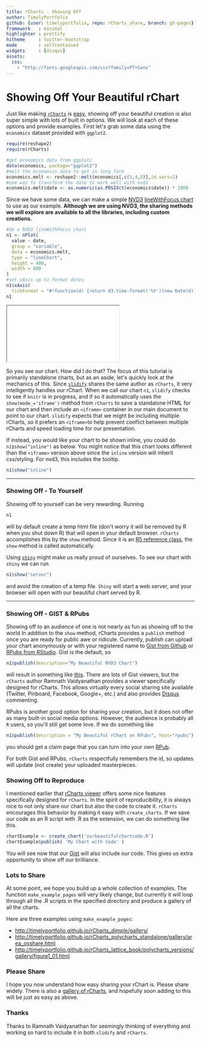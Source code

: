 ```yaml
---
title: rCharts - Showing Off
author: TimelyPortfolio
github: {user: timelyportfolio, repo: rCharts_share, branch: gh-pages}
framework   : minimal
highlighter : prettify
hitheme     : twitter-bootstrap
mode        : selfcontained
widgets     : [disqus]
assets:
  css: 
    - "http://fonts.googleapis.com/css?family=PT+Sans"
---
```


# Showing Off Your Beautiful rChart
  
<!-- AddThis Smart Layers BEGIN -->
<!-- Go to http://www.addthis.com/get/smart-layers to customize -->
<script type="text/javascript" src="//s7.addthis.com/js/300/addthis_widget.js#pubid=ra-4fdfcfd4773d48d3"></script>
<script type="text/javascript">
  addthis.layers({
    'theme' : 'transparent',
    'share' : {
      'position' : 'left',
      'numPreferredServices' : 5
    }   
  });
</script>
<!-- AddThis Smart Layers END -->





Just like making [`rCharts`](http://rcharts.io/site) is [easy](http://ramnathv.github.io/rCharts/), showing off your beautiful creation is also super simple with lots of built in options.  We will look at each of these options and provide examples.  First let's grab some data using the `economics` dataset provided with `ggplot2`.


```r
require(reshape2)
require(rCharts)

#get economics data from ggplot2
data(economics, package="ggplot2")
#melt the economics data to get in long form
economics.melt <- reshape2::melt(economics[,c(1,4,5)],id.vars=1)
#one way to transform the date to work well with nvd3
economics.melt$date <- as.numeric(as.POSIXct(economics$date)) * 1000
```


Since we have some data, we can make a simple [NVD3](http://nvd3.org) [lineWithFocus chart](http://nvd3.org/ghpages/lineWithFocus.html) to use as our example.  **Although we are using NVD3, the sharing methods we will explore are available to all the libraries, including custom creations.**


```r
#do a NVD3 lineWithFocus chart
n1 <- nPlot(
  value ~ date,
  group = "variable",
  data = economics.melt,
  type = "lineChart",
  height = 400,
  width = 600
)
#set xAxis up to format dates
n1$xAxis(
  tickFormat = "#!function(d) {return d3.time.format('%Y')(new Date(d))}!#")
n1
```

<iframe src=assets/fig/unnamed-chunk-3.html seamless></iframe>


So you see our chart.  How did I do that?  The focus of this tutorial is primarily standalone charts, but as an aside, let's quickly look at the mechanics of this.  Since [`slidify`](http://slidify.org) shares the same author as `rCharts`, it very intelligently handles our rChart.  When we call our chart `n1`, `slidify` checks to see if `knitr` is in progress, and if so it automatically uses the `show(mode_='iframe')` method from `rCharts` to save a standalone HTML for our chart and then include an `<iframe>` container in our main document to point to our chart.  `slidify` expects that we might be including multiple rCharts, so it prefers an `<iframe>`to help prevent conflict between multiple rCharts and speed loading time for our presentation.

If instead, you would like your chart to be shown inline, you could do `n1$show("inline")` as below.  You might notice that this chart looks different than the `<iframe>` version above since the `inline` version will inherit css/styling.  For nvd3, this includes the tooltip.


```r
n1$show("inline")
```


<div id = 'chart5c8686c1a5b' class = 'rChart nvd3'></div>
<script type='text/javascript'>
 $(document).ready(function(){
      drawchart5c8686c1a5b()
    });
    function drawchart5c8686c1a5b(){  
      var opts = {
 "dom": "chart5c8686c1a5b",
"width":    600,
"height":    400,
"x": "date",
"y": "value",
"group": "variable",
"type": "lineChart",
"id": "chart5c8686c1a5b" 
},
        data = [{"date":-79142400000,"variable":"psavert","value":9.8},{"date":-76464000000,"variable":"psavert","value":9.8},{"date":-73785600000,"variable":"psavert","value":9},{"date":-71193600000,"variable":"psavert","value":9.8},{"date":-68515200000,"variable":"psavert","value":9.7},{"date":-65923200000,"variable":"psavert","value":9.4},{"date":-63244800000,"variable":"psavert","value":9},{"date":-60566400000,"variable":"psavert","value":9.5},{"date":-58060800000,"variable":"psavert","value":8.9},{"date":-55382400000,"variable":"psavert","value":9.6},{"date":-52790400000,"variable":"psavert","value":9.3},{"date":-50112000000,"variable":"psavert","value":8.9},{"date":-47520000000,"variable":"psavert","value":7.8},{"date":-44841600000,"variable":"psavert","value":7.6},{"date":-42163200000,"variable":"psavert","value":7.6},{"date":-39571200000,"variable":"psavert","value":7.8},{"date":-36892800000,"variable":"psavert","value":7.6},{"date":-34300800000,"variable":"psavert","value":8.1},{"date":-31622400000,"variable":"psavert","value":7.1},{"date":-28944000000,"variable":"psavert","value":6.5},{"date":-26524800000,"variable":"psavert","value":7},{"date":-23846400000,"variable":"psavert","value":6.6},{"date":-21254400000,"variable":"psavert","value":7},{"date":-18576000000,"variable":"psavert","value":7.9},{"date":-15984000000,"variable":"psavert","value":8.7},{"date":-13305600000,"variable":"psavert","value":8.5},{"date":-10627200000,"variable":"psavert","value":8.5},{"date":-8035200000,"variable":"psavert","value":8.3},{"date":-5356800000,"variable":"psavert","value":8.5},{"date":-2764800000,"variable":"psavert","value":8.6},{"date":-86400000,"variable":"psavert","value":8.3},{"date":2592000000,"variable":"psavert","value":8.1},{"date":5011200000,"variable":"psavert","value":8.8},{"date":7689600000,"variable":"psavert","value":10.5},{"date":10281600000,"variable":"psavert","value":9.4},{"date":12960000000,"variable":"psavert","value":8.7},{"date":15552000000,"variable":"psavert","value":10},{"date":18230400000,"variable":"psavert","value":10},{"date":20908800000,"variable":"psavert","value":9.8},{"date":23500800000,"variable":"psavert","value":9.8},{"date":26179200000,"variable":"psavert","value":10.1},{"date":28771200000,"variable":"psavert","value":9.7},{"date":31449600000,"variable":"psavert","value":10},{"date":34128000000,"variable":"psavert","value":9.9},{"date":36547200000,"variable":"psavert","value":10.2},{"date":39225600000,"variable":"psavert","value":9.9},{"date":41817600000,"variable":"psavert","value":10.2},{"date":44496000000,"variable":"psavert","value":11.4},{"date":47088000000,"variable":"psavert","value":10.4},{"date":49766400000,"variable":"psavert","value":10.3},{"date":52444800000,"variable":"psavert","value":9.7},{"date":55036800000,"variable":"psavert","value":9.6},{"date":57715200000,"variable":"psavert","value":9.5},{"date":60307200000,"variable":"psavert","value":9.5},{"date":62985600000,"variable":"psavert","value":9.1},{"date":65664000000,"variable":"psavert","value":9.4},{"date":68169600000,"variable":"psavert","value":8.2},{"date":70848000000,"variable":"psavert","value":8.3},{"date":73440000000,"variable":"psavert","value":8.5},{"date":76118400000,"variable":"psavert","value":7.2},{"date":78710400000,"variable":"psavert","value":8.2},{"date":81388800000,"variable":"psavert","value":8.6},{"date":84067200000,"variable":"psavert","value":8.8},{"date":86659200000,"variable":"psavert","value":9.5},{"date":89337600000,"variable":"psavert","value":10.2},{"date":91929600000,"variable":"psavert","value":10.3},{"date":94608000000,"variable":"psavert","value":9.1},{"date":97286400000,"variable":"psavert","value":9.5},{"date":99705600000,"variable":"psavert","value":9.7},{"date":102384000000,"variable":"psavert","value":10},{"date":104976000000,"variable":"psavert","value":10.2},{"date":107654400000,"variable":"psavert","value":10.7},{"date":110246400000,"variable":"psavert","value":10.2},{"date":112924800000,"variable":"psavert","value":11},{"date":115603200000,"variable":"psavert","value":10.2},{"date":118195200000,"variable":"psavert","value":11.5},{"date":120873600000,"variable":"psavert","value":11.6},{"date":123465600000,"variable":"psavert","value":12},{"date":126144000000,"variable":"psavert","value":11.6},{"date":128822400000,"variable":"psavert","value":11.4},{"date":131241600000,"variable":"psavert","value":10.6},{"date":133920000000,"variable":"psavert","value":10.2},{"date":136512000000,"variable":"psavert","value":10},{"date":139190400000,"variable":"psavert","value":10.2},{"date":141782400000,"variable":"psavert","value":10.6},{"date":144460800000,"variable":"psavert","value":9.5},{"date":147139200000,"variable":"psavert","value":10.2},{"date":149731200000,"variable":"psavert","value":10.7},{"date":152409600000,"variable":"psavert","value":11.1},{"date":155001600000,"variable":"psavert","value":11.1},{"date":157680000000,"variable":"psavert","value":10.3},{"date":160358400000,"variable":"psavert","value":9.5},{"date":162777600000,"variable":"psavert","value":9.7},{"date":165456000000,"variable":"psavert","value":11.3},{"date":168048000000,"variable":"psavert","value":14.6},{"date":170726400000,"variable":"psavert","value":11.4},{"date":173318400000,"variable":"psavert","value":9.7},{"date":175996800000,"variable":"psavert","value":10.1},{"date":178675200000,"variable":"psavert","value":10.2},{"date":181267200000,"variable":"psavert","value":10.7},{"date":183945600000,"variable":"psavert","value":10},{"date":186537600000,"variable":"psavert","value":9.3},{"date":189216000000,"variable":"psavert","value":9.2},{"date":191894400000,"variable":"psavert","value":9.9},{"date":194400000000,"variable":"psavert","value":9.8},{"date":197078400000,"variable":"psavert","value":9.4},{"date":199670400000,"variable":"psavert","value":10.1},{"date":202348800000,"variable":"psavert","value":9.2},{"date":204940800000,"variable":"psavert","value":9.5},{"date":207619200000,"variable":"psavert","value":9.6},{"date":210297600000,"variable":"psavert","value":9.3},{"date":212889600000,"variable":"psavert","value":9},{"date":215568000000,"variable":"psavert","value":9.4},{"date":218160000000,"variable":"psavert","value":8.4},{"date":220838400000,"variable":"psavert","value":8.5},{"date":223516800000,"variable":"psavert","value":7.1},{"date":225936000000,"variable":"psavert","value":8.4},{"date":228614400000,"variable":"psavert","value":8.4},{"date":231206400000,"variable":"psavert","value":8.3},{"date":233884800000,"variable":"psavert","value":8.7},{"date":236476800000,"variable":"psavert","value":8.6},{"date":239155200000,"variable":"psavert","value":9},{"date":241833600000,"variable":"psavert","value":9.3},{"date":244425600000,"variable":"psavert","value":9.4},{"date":247104000000,"variable":"psavert","value":9.4},{"date":249696000000,"variable":"psavert","value":9.4},{"date":252374400000,"variable":"psavert","value":9.9},{"date":255052800000,"variable":"psavert","value":9.1},{"date":257472000000,"variable":"psavert","value":9.1},{"date":260150400000,"variable":"psavert","value":8.9},{"date":262742400000,"variable":"psavert","value":8.5},{"date":265420800000,"variable":"psavert","value":8.1},{"date":268012800000,"variable":"psavert","value":9.1},{"date":270691200000,"variable":"psavert","value":8.5},{"date":273369600000,"variable":"psavert","value":8.8},{"date":275961600000,"variable":"psavert","value":8.9},{"date":278640000000,"variable":"psavert","value":8.8},{"date":281232000000,"variable":"psavert","value":8.7},{"date":283910400000,"variable":"psavert","value":9.4},{"date":286588800000,"variable":"psavert","value":9.3},{"date":289008000000,"variable":"psavert","value":9.5},{"date":291686400000,"variable":"psavert","value":9.2},{"date":294278400000,"variable":"psavert","value":8.8},{"date":296956800000,"variable":"psavert","value":8.4},{"date":299548800000,"variable":"psavert","value":9.1},{"date":302227200000,"variable":"psavert","value":8.3},{"date":304905600000,"variable":"psavert","value":7.9},{"date":307497600000,"variable":"psavert","value":8.7},{"date":310176000000,"variable":"psavert","value":8.8},{"date":312768000000,"variable":"psavert","value":9.3},{"date":315446400000,"variable":"psavert","value":9.3},{"date":318124800000,"variable":"psavert","value":9.6},{"date":320630400000,"variable":"psavert","value":9.7},{"date":323308800000,"variable":"psavert","value":10.1},{"date":325900800000,"variable":"psavert","value":10},{"date":328579200000,"variable":"psavert","value":9.7},{"date":331171200000,"variable":"psavert","value":9.8},{"date":333849600000,"variable":"psavert","value":9.8},{"date":336528000000,"variable":"psavert","value":10.3},{"date":339120000000,"variable":"psavert","value":10.4},{"date":341798400000,"variable":"psavert","value":10.9},{"date":344390400000,"variable":"psavert","value":10.7},{"date":347068800000,"variable":"psavert","value":9.9},{"date":349747200000,"variable":"psavert","value":9.8},{"date":352166400000,"variable":"psavert","value":9.7},{"date":354844800000,"variable":"psavert","value":9.8},{"date":357436800000,"variable":"psavert","value":10},{"date":360115200000,"variable":"psavert","value":9.9},{"date":362707200000,"variable":"psavert","value":11.4},{"date":365385600000,"variable":"psavert","value":11.2},{"date":368064000000,"variable":"psavert","value":11.7},{"date":370656000000,"variable":"psavert","value":12.5},{"date":373334400000,"variable":"psavert","value":12.5},{"date":375926400000,"variable":"psavert","value":11.7},{"date":378604800000,"variable":"psavert","value":11.9},{"date":381283200000,"variable":"psavert","value":11.3},{"date":383702400000,"variable":"psavert","value":11.5},{"date":386380800000,"variable":"psavert","value":12.2},{"date":388972800000,"variable":"psavert","value":11.6},{"date":391651200000,"variable":"psavert","value":11.5},{"date":394243200000,"variable":"psavert","value":11.9},{"date":396921600000,"variable":"psavert","value":11.7},{"date":399600000000,"variable":"psavert","value":10.8},{"date":402192000000,"variable":"psavert","value":10.3},{"date":404870400000,"variable":"psavert","value":9.9},{"date":407462400000,"variable":"psavert","value":9.7},{"date":410140800000,"variable":"psavert","value":9.9},{"date":412819200000,"variable":"psavert","value":10},{"date":415238400000,"variable":"psavert","value":9.5},{"date":417916800000,"variable":"psavert","value":9.1},{"date":420508800000,"variable":"psavert","value":8.9},{"date":423187200000,"variable":"psavert","value":8.1},{"date":425779200000,"variable":"psavert","value":8.6},{"date":428457600000,"variable":"psavert","value":8},{"date":431136000000,"variable":"psavert","value":8.5},{"date":433728000000,"variable":"psavert","value":8.6},{"date":436406400000,"variable":"psavert","value":9.2},{"date":438998400000,"variable":"psavert","value":9.1},{"date":441676800000,"variable":"psavert","value":9.4},{"date":444355200000,"variable":"psavert","value":10.8},{"date":446860800000,"variable":"psavert","value":10.6},{"date":449539200000,"variable":"psavert","value":10.8},{"date":452131200000,"variable":"psavert","value":10.5},{"date":454809600000,"variable":"psavert","value":10.6},{"date":457401600000,"variable":"psavert","value":11.4},{"date":460080000000,"variable":"psavert","value":11.3},{"date":462758400000,"variable":"psavert","value":11.2},{"date":465350400000,"variable":"psavert","value":11.4},{"date":468028800000,"variable":"psavert","value":10.6},{"date":470620800000,"variable":"psavert","value":11},{"date":473299200000,"variable":"psavert","value":10.3},{"date":475977600000,"variable":"psavert","value":9.1},{"date":478396800000,"variable":"psavert","value":8.7},{"date":481075200000,"variable":"psavert","value":10.1},{"date":483667200000,"variable":"psavert","value":11.1},{"date":486345600000,"variable":"psavert","value":9.5},{"date":488937600000,"variable":"psavert","value":8.9},{"date":491616000000,"variable":"psavert","value":8},{"date":494294400000,"variable":"psavert","value":6.8},{"date":496886400000,"variable":"psavert","value":8.9},{"date":499564800000,"variable":"psavert","value":8.5},{"date":502156800000,"variable":"psavert","value":8.3},{"date":504835200000,"variable":"psavert","value":8.2},{"date":507513600000,"variable":"psavert","value":8.9},{"date":509932800000,"variable":"psavert","value":9.5},{"date":512611200000,"variable":"psavert","value":9.1},{"date":515203200000,"variable":"psavert","value":8.7},{"date":517881600000,"variable":"psavert","value":8.9},{"date":520473600000,"variable":"psavert","value":8.6},{"date":523152000000,"variable":"psavert","value":8.3},{"date":525830400000,"variable":"psavert","value":6.4},{"date":528422400000,"variable":"psavert","value":7.5},{"date":531100800000,"variable":"psavert","value":8.1},{"date":533692800000,"variable":"psavert","value":5.9},{"date":536371200000,"variable":"psavert","value":8.8},{"date":539049600000,"variable":"psavert","value":7.6},{"date":541468800000,"variable":"psavert","value":7.7},{"date":544147200000,"variable":"psavert","value":3.5},{"date":546739200000,"variable":"psavert","value":7.2},{"date":549417600000,"variable":"psavert","value":6.7},{"date":552009600000,"variable":"psavert","value":6.5},{"date":554688000000,"variable":"psavert","value":6.2},{"date":557366400000,"variable":"psavert","value":6.7},{"date":559958400000,"variable":"psavert","value":7.4},{"date":562636800000,"variable":"psavert","value":7.6},{"date":565228800000,"variable":"psavert","value":7.7},{"date":567907200000,"variable":"psavert","value":7},{"date":570585600000,"variable":"psavert","value":7.5},{"date":573091200000,"variable":"psavert","value":7.2},{"date":575769600000,"variable":"psavert","value":7.6},{"date":578361600000,"variable":"psavert","value":7.2},{"date":581040000000,"variable":"psavert","value":7.3},{"date":583632000000,"variable":"psavert","value":7.5},{"date":586310400000,"variable":"psavert","value":7.2},{"date":588988800000,"variable":"psavert","value":7.5},{"date":591580800000,"variable":"psavert","value":7.2},{"date":594259200000,"variable":"psavert","value":7},{"date":596851200000,"variable":"psavert","value":7.2},{"date":599529600000,"variable":"psavert","value":7.6},{"date":602208000000,"variable":"psavert","value":7.9},{"date":604627200000,"variable":"psavert","value":8.3},{"date":607305600000,"variable":"psavert","value":7.3},{"date":609897600000,"variable":"psavert","value":7},{"date":612576000000,"variable":"psavert","value":7.1},{"date":615168000000,"variable":"psavert","value":7.1},{"date":617846400000,"variable":"psavert","value":6.4},{"date":620524800000,"variable":"psavert","value":6.6},{"date":623116800000,"variable":"psavert","value":6.8},{"date":625795200000,"variable":"psavert","value":7.2},{"date":628387200000,"variable":"psavert","value":6.5},{"date":631065600000,"variable":"psavert","value":6.6},{"date":633744000000,"variable":"psavert","value":7.3},{"date":636163200000,"variable":"psavert","value":7},{"date":638841600000,"variable":"psavert","value":7.3},{"date":641433600000,"variable":"psavert","value":7.2},{"date":644112000000,"variable":"psavert","value":7.1},{"date":646704000000,"variable":"psavert","value":7.2},{"date":649382400000,"variable":"psavert","value":6.7},{"date":652060800000,"variable":"psavert","value":6.7},{"date":654652800000,"variable":"psavert","value":6.6},{"date":657331200000,"variable":"psavert","value":6.7},{"date":659923200000,"variable":"psavert","value":7.3},{"date":662601600000,"variable":"psavert","value":7.9},{"date":665280000000,"variable":"psavert","value":7.5},{"date":667699200000,"variable":"psavert","value":6.6},{"date":670377600000,"variable":"psavert","value":7.1},{"date":672969600000,"variable":"psavert","value":6.9},{"date":675648000000,"variable":"psavert","value":7.4},{"date":678240000000,"variable":"psavert","value":6.8},{"date":680918400000,"variable":"psavert","value":7},{"date":683596800000,"variable":"psavert","value":7.2},{"date":686188800000,"variable":"psavert","value":7.5},{"date":688867200000,"variable":"psavert","value":7.3},{"date":691459200000,"variable":"psavert","value":7.9},{"date":694137600000,"variable":"psavert","value":7.4},{"date":696816000000,"variable":"psavert","value":7.9},{"date":699321600000,"variable":"psavert","value":7.9},{"date":702000000000,"variable":"psavert","value":8},{"date":704592000000,"variable":"psavert","value":7.9},{"date":707270400000,"variable":"psavert","value":7.8},{"date":709862400000,"variable":"psavert","value":7.5},{"date":712540800000,"variable":"psavert","value":7.6},{"date":715219200000,"variable":"psavert","value":6.9},{"date":717811200000,"variable":"psavert","value":7.1},{"date":720489600000,"variable":"psavert","value":7},{"date":723081600000,"variable":"psavert","value":9.4},{"date":725760000000,"variable":"psavert","value":5.8},{"date":728438400000,"variable":"psavert","value":5.6},{"date":730857600000,"variable":"psavert","value":5.6},{"date":733536000000,"variable":"psavert","value":6.4},{"date":736128000000,"variable":"psavert","value":6.3},{"date":738806400000,"variable":"psavert","value":5.9},{"date":741398400000,"variable":"psavert","value":5.4},{"date":744076800000,"variable":"psavert","value":5.6},{"date":746755200000,"variable":"psavert","value":5},{"date":749347200000,"variable":"psavert","value":5},{"date":752025600000,"variable":"psavert","value":5},{"date":754617600000,"variable":"psavert","value":7.6},{"date":757296000000,"variable":"psavert","value":4},{"date":759974400000,"variable":"psavert","value":3.9},{"date":762393600000,"variable":"psavert","value":4.3},{"date":765072000000,"variable":"psavert","value":4.2},{"date":767664000000,"variable":"psavert","value":5.8},{"date":770342400000,"variable":"psavert","value":5.1},{"date":772934400000,"variable":"psavert","value":5.1},{"date":775612800000,"variable":"psavert","value":4.7},{"date":778291200000,"variable":"psavert","value":5},{"date":780883200000,"variable":"psavert","value":5.3},{"date":783561600000,"variable":"psavert","value":5.2},{"date":786153600000,"variable":"psavert","value":5.3},{"date":788832000000,"variable":"psavert","value":5.6},{"date":791510400000,"variable":"psavert","value":5.9},{"date":793929600000,"variable":"psavert","value":5.5},{"date":796608000000,"variable":"psavert","value":4.8},{"date":799200000000,"variable":"psavert","value":4.9},{"date":801878400000,"variable":"psavert","value":4.4},{"date":804470400000,"variable":"psavert","value":4.6},{"date":807148800000,"variable":"psavert","value":4.1},{"date":809827200000,"variable":"psavert","value":4.1},{"date":812419200000,"variable":"psavert","value":4.4},{"date":815097600000,"variable":"psavert","value":3.9},{"date":817689600000,"variable":"psavert","value":3.6},{"date":820368000000,"variable":"psavert","value":4.2},{"date":823046400000,"variable":"psavert","value":4.3},{"date":825552000000,"variable":"psavert","value":4.2},{"date":828230400000,"variable":"psavert","value":3.1},{"date":830822400000,"variable":"psavert","value":4.1},{"date":833500800000,"variable":"psavert","value":4.5},{"date":836092800000,"variable":"psavert","value":4.1},{"date":838771200000,"variable":"psavert","value":4.1},{"date":841449600000,"variable":"psavert","value":4.1},{"date":844041600000,"variable":"psavert","value":3.8},{"date":846720000000,"variable":"psavert","value":3.8},{"date":849312000000,"variable":"psavert","value":3.8},{"date":851990400000,"variable":"psavert","value":3.7},{"date":854668800000,"variable":"psavert","value":3.5},{"date":857088000000,"variable":"psavert","value":3.7},{"date":859766400000,"variable":"psavert","value":3.8},{"date":862358400000,"variable":"psavert","value":4},{"date":865036800000,"variable":"psavert","value":3.9},{"date":867628800000,"variable":"psavert","value":3.3},{"date":870307200000,"variable":"psavert","value":3.3},{"date":872985600000,"variable":"psavert","value":3.6},{"date":875577600000,"variable":"psavert","value":3.5},{"date":878256000000,"variable":"psavert","value":3.7},{"date":880848000000,"variable":"psavert","value":3.8},{"date":883526400000,"variable":"psavert","value":4.6},{"date":886204800000,"variable":"psavert","value":4.6},{"date":888624000000,"variable":"psavert","value":4.7},{"date":891302400000,"variable":"psavert","value":4.7},{"date":893894400000,"variable":"psavert","value":4.4},{"date":896572800000,"variable":"psavert","value":4.4},{"date":899164800000,"variable":"psavert","value":4.5},{"date":901843200000,"variable":"psavert","value":4.3},{"date":904521600000,"variable":"psavert","value":4.2},{"date":907113600000,"variable":"psavert","value":3.9},{"date":909792000000,"variable":"psavert","value":4},{"date":912384000000,"variable":"psavert","value":3.5},{"date":915062400000,"variable":"psavert","value":4},{"date":917740800000,"variable":"psavert","value":3.7},{"date":920160000000,"variable":"psavert","value":3.3},{"date":922838400000,"variable":"psavert","value":2.5},{"date":925430400000,"variable":"psavert","value":2.1},{"date":928108800000,"variable":"psavert","value":2.1},{"date":930700800000,"variable":"psavert","value":1.9},{"date":933379200000,"variable":"psavert","value":1.8},{"date":936057600000,"variable":"psavert","value":1.4},{"date":938649600000,"variable":"psavert","value":2},{"date":941328000000,"variable":"psavert","value":2.1},{"date":943920000000,"variable":"psavert","value":1.6},{"date":946598400000,"variable":"psavert","value":2.9},{"date":949276800000,"variable":"psavert","value":2.4},{"date":951782400000,"variable":"psavert","value":2},{"date":954460800000,"variable":"psavert","value":2.4},{"date":957052800000,"variable":"psavert","value":2.4},{"date":959731200000,"variable":"psavert","value":2.5},{"date":962323200000,"variable":"psavert","value":2.9},{"date":965001600000,"variable":"psavert","value":2.8},{"date":967680000000,"variable":"psavert","value":2.2},{"date":970272000000,"variable":"psavert","value":2.3},{"date":972950400000,"variable":"psavert","value":2.1},{"date":975542400000,"variable":"psavert","value":1.5},{"date":978220800000,"variable":"psavert","value":1.9},{"date":980899200000,"variable":"psavert","value":1.7},{"date":983318400000,"variable":"psavert","value":2},{"date":985996800000,"variable":"psavert","value":1.6},{"date":988588800000,"variable":"psavert","value":1},{"date":991267200000,"variable":"psavert","value":1.1},{"date":993859200000,"variable":"psavert","value":2.4},{"date":996537600000,"variable":"psavert","value":3.7},{"date":999216000000,"variable":"psavert","value":4.2},{"date":1001808000000,"variable":"psavert","value":-0.2},{"date":1004486400000,"variable":"psavert","value":0.7},{"date":1007078400000,"variable":"psavert","value":1.1},{"date":1009756800000,"variable":"psavert","value":2.9},{"date":1012435200000,"variable":"psavert","value":2.8},{"date":1014854400000,"variable":"psavert","value":3},{"date":1017532800000,"variable":"psavert","value":2.6},{"date":1020124800000,"variable":"psavert","value":3.1},{"date":1022803200000,"variable":"psavert","value":2.8},{"date":1025395200000,"variable":"psavert","value":1.9},{"date":1028073600000,"variable":"psavert","value":1.7},{"date":1030752000000,"variable":"psavert","value":2.2},{"date":1033344000000,"variable":"psavert","value":2},{"date":1036022400000,"variable":"psavert","value":1.8},{"date":1038614400000,"variable":"psavert","value":1.5},{"date":1041292800000,"variable":"psavert","value":1.8},{"date":1043971200000,"variable":"psavert","value":2},{"date":1046390400000,"variable":"psavert","value":1.7},{"date":1049068800000,"variable":"psavert","value":2},{"date":1051660800000,"variable":"psavert","value":2.3},{"date":1054339200000,"variable":"psavert","value":2.1},{"date":1056931200000,"variable":"psavert","value":2.8},{"date":1059609600000,"variable":"psavert","value":2.5},{"date":1062288000000,"variable":"psavert","value":1.7},{"date":1064880000000,"variable":"psavert","value":2.1},{"date":1067558400000,"variable":"psavert","value":2.2},{"date":1070150400000,"variable":"psavert","value":2.4},{"date":1072828800000,"variable":"psavert","value":2.1},{"date":1075507200000,"variable":"psavert","value":2.3},{"date":1078012800000,"variable":"psavert","value":2},{"date":1080691200000,"variable":"psavert","value":2.2},{"date":1083283200000,"variable":"psavert","value":1.5},{"date":1085961600000,"variable":"psavert","value":2.1},{"date":1088553600000,"variable":"psavert","value":1.7},{"date":1091232000000,"variable":"psavert","value":2},{"date":1093910400000,"variable":"psavert","value":1.2},{"date":1096502400000,"variable":"psavert","value":1.4},{"date":1099180800000,"variable":"psavert","value":1.2},{"date":1101772800000,"variable":"psavert","value":4.3},{"date":1104451200000,"variable":"psavert","value":0.9},{"date":1107129600000,"variable":"psavert","value":0.6},{"date":1109548800000,"variable":"psavert","value":0.2},{"date":1112227200000,"variable":"psavert","value":-0.4},{"date":1114819200000,"variable":"psavert","value":-0.1},{"date":1117497600000,"variable":"psavert","value":-0.5},{"date":1120089600000,"variable":"psavert","value":-0.9},{"date":1122768000000,"variable":"psavert","value":-3},{"date":1125446400000,"variable":"psavert","value":-0.5},{"date":1128038400000,"variable":"psavert","value":-0.3},{"date":1130716800000,"variable":"psavert","value":-0.3},{"date":1133308800000,"variable":"psavert","value":-0.3},{"date":1135987200000,"variable":"psavert","value":-0.3},{"date":1138665600000,"variable":"psavert","value":-0.3},{"date":1141084800000,"variable":"psavert","value":-0.4},{"date":1143763200000,"variable":"psavert","value":-1},{"date":1146355200000,"variable":"psavert","value":-1.6},{"date":1149033600000,"variable":"psavert","value":-1.5},{"date":1151625600000,"variable":"psavert","value":-1.7},{"date":1154304000000,"variable":"psavert","value":-1.5},{"date":1156982400000,"variable":"psavert","value":-1},{"date":1159574400000,"variable":"psavert","value":-0.8},{"date":1162252800000,"variable":"psavert","value":-0.9},{"date":1164844800000,"variable":"psavert","value":-1.1},{"date":1167523200000,"variable":"psavert","value":-0.9},{"date":1170201600000,"variable":"psavert","value":-1},{"date":1172620800000,"variable":"psavert","value":-0.7},{"date":1175299200000,"variable":"psavert","value":-1.3},{"date":-79142400000,"variable":"uempmed","value":4.5},{"date":-76464000000,"variable":"uempmed","value":4.7},{"date":-73785600000,"variable":"uempmed","value":4.6},{"date":-71193600000,"variable":"uempmed","value":4.9},{"date":-68515200000,"variable":"uempmed","value":4.7},{"date":-65923200000,"variable":"uempmed","value":4.8},{"date":-63244800000,"variable":"uempmed","value":5.1},{"date":-60566400000,"variable":"uempmed","value":4.5},{"date":-58060800000,"variable":"uempmed","value":4.1},{"date":-55382400000,"variable":"uempmed","value":4.6},{"date":-52790400000,"variable":"uempmed","value":4.4},{"date":-50112000000,"variable":"uempmed","value":4.4},{"date":-47520000000,"variable":"uempmed","value":4.5},{"date":-44841600000,"variable":"uempmed","value":4.2},{"date":-42163200000,"variable":"uempmed","value":4.6},{"date":-39571200000,"variable":"uempmed","value":4.8},{"date":-36892800000,"variable":"uempmed","value":4.4},{"date":-34300800000,"variable":"uempmed","value":4.4},{"date":-31622400000,"variable":"uempmed","value":4.4},{"date":-28944000000,"variable":"uempmed","value":4.9},{"date":-26524800000,"variable":"uempmed","value":4},{"date":-23846400000,"variable":"uempmed","value":4},{"date":-21254400000,"variable":"uempmed","value":4.2},{"date":-18576000000,"variable":"uempmed","value":4.4},{"date":-15984000000,"variable":"uempmed","value":4.4},{"date":-13305600000,"variable":"uempmed","value":4.4},{"date":-10627200000,"variable":"uempmed","value":4.7},{"date":-8035200000,"variable":"uempmed","value":4.5},{"date":-5356800000,"variable":"uempmed","value":4.8},{"date":-2764800000,"variable":"uempmed","value":4.6},{"date":-86400000,"variable":"uempmed","value":4.6},{"date":2592000000,"variable":"uempmed","value":4.5},{"date":5011200000,"variable":"uempmed","value":4.6},{"date":7689600000,"variable":"uempmed","value":4.1},{"date":10281600000,"variable":"uempmed","value":4.7},{"date":12960000000,"variable":"uempmed","value":4.9},{"date":15552000000,"variable":"uempmed","value":5.1},{"date":18230400000,"variable":"uempmed","value":5.4},{"date":20908800000,"variable":"uempmed","value":5.2},{"date":23500800000,"variable":"uempmed","value":5.2},{"date":26179200000,"variable":"uempmed","value":5.6},{"date":28771200000,"variable":"uempmed","value":5.9},{"date":31449600000,"variable":"uempmed","value":6.2},{"date":34128000000,"variable":"uempmed","value":6.3},{"date":36547200000,"variable":"uempmed","value":6.4},{"date":39225600000,"variable":"uempmed","value":6.5},{"date":41817600000,"variable":"uempmed","value":6.7},{"date":44496000000,"variable":"uempmed","value":5.7},{"date":47088000000,"variable":"uempmed","value":6.2},{"date":49766400000,"variable":"uempmed","value":6.4},{"date":52444800000,"variable":"uempmed","value":5.8},{"date":55036800000,"variable":"uempmed","value":6.5},{"date":57715200000,"variable":"uempmed","value":6.4},{"date":60307200000,"variable":"uempmed","value":6.2},{"date":62985600000,"variable":"uempmed","value":6.2},{"date":65664000000,"variable":"uempmed","value":6.6},{"date":68169600000,"variable":"uempmed","value":6.6},{"date":70848000000,"variable":"uempmed","value":6.7},{"date":73440000000,"variable":"uempmed","value":6.6},{"date":76118400000,"variable":"uempmed","value":5.4},{"date":78710400000,"variable":"uempmed","value":6.1},{"date":81388800000,"variable":"uempmed","value":6},{"date":84067200000,"variable":"uempmed","value":5.6},{"date":86659200000,"variable":"uempmed","value":5.7},{"date":89337600000,"variable":"uempmed","value":5.7},{"date":91929600000,"variable":"uempmed","value":6.1},{"date":94608000000,"variable":"uempmed","value":5.7},{"date":97286400000,"variable":"uempmed","value":5.2},{"date":99705600000,"variable":"uempmed","value":5.5},{"date":102384000000,"variable":"uempmed","value":5},{"date":104976000000,"variable":"uempmed","value":4.9},{"date":107654400000,"variable":"uempmed","value":5},{"date":110246400000,"variable":"uempmed","value":5.2},{"date":112924800000,"variable":"uempmed","value":4.9},{"date":115603200000,"variable":"uempmed","value":5.4},{"date":118195200000,"variable":"uempmed","value":5.5},{"date":120873600000,"variable":"uempmed","value":5.1},{"date":123465600000,"variable":"uempmed","value":4.7},{"date":126144000000,"variable":"uempmed","value":5},{"date":128822400000,"variable":"uempmed","value":5.1},{"date":131241600000,"variable":"uempmed","value":4.8},{"date":133920000000,"variable":"uempmed","value":5},{"date":136512000000,"variable":"uempmed","value":4.6},{"date":139190400000,"variable":"uempmed","value":5.3},{"date":141782400000,"variable":"uempmed","value":5.7},{"date":144460800000,"variable":"uempmed","value":5},{"date":147139200000,"variable":"uempmed","value":5.3},{"date":149731200000,"variable":"uempmed","value":5.5},{"date":152409600000,"variable":"uempmed","value":5.2},{"date":155001600000,"variable":"uempmed","value":5.7},{"date":157680000000,"variable":"uempmed","value":6.3},{"date":160358400000,"variable":"uempmed","value":7.1},{"date":162777600000,"variable":"uempmed","value":7.2},{"date":165456000000,"variable":"uempmed","value":8.7},{"date":168048000000,"variable":"uempmed","value":9.4},{"date":170726400000,"variable":"uempmed","value":8.8},{"date":173318400000,"variable":"uempmed","value":8.6},{"date":175996800000,"variable":"uempmed","value":9.2},{"date":178675200000,"variable":"uempmed","value":9.2},{"date":181267200000,"variable":"uempmed","value":8.6},{"date":183945600000,"variable":"uempmed","value":9.5},{"date":186537600000,"variable":"uempmed","value":9},{"date":189216000000,"variable":"uempmed","value":9},{"date":191894400000,"variable":"uempmed","value":8.2},{"date":194400000000,"variable":"uempmed","value":8.7},{"date":197078400000,"variable":"uempmed","value":8.2},{"date":199670400000,"variable":"uempmed","value":8.3},{"date":202348800000,"variable":"uempmed","value":7.8},{"date":204940800000,"variable":"uempmed","value":7.7},{"date":207619200000,"variable":"uempmed","value":7.9},{"date":210297600000,"variable":"uempmed","value":7.8},{"date":212889600000,"variable":"uempmed","value":7.7},{"date":215568000000,"variable":"uempmed","value":8.4},{"date":218160000000,"variable":"uempmed","value":8},{"date":220838400000,"variable":"uempmed","value":7.5},{"date":223516800000,"variable":"uempmed","value":7.2},{"date":225936000000,"variable":"uempmed","value":7.2},{"date":228614400000,"variable":"uempmed","value":7.3},{"date":231206400000,"variable":"uempmed","value":7.9},{"date":233884800000,"variable":"uempmed","value":6.2},{"date":236476800000,"variable":"uempmed","value":7.1},{"date":239155200000,"variable":"uempmed","value":7},{"date":241833600000,"variable":"uempmed","value":6.7},{"date":244425600000,"variable":"uempmed","value":6.9},{"date":247104000000,"variable":"uempmed","value":7},{"date":249696000000,"variable":"uempmed","value":6.8},{"date":252374400000,"variable":"uempmed","value":6.5},{"date":255052800000,"variable":"uempmed","value":6.7},{"date":257472000000,"variable":"uempmed","value":6.2},{"date":260150400000,"variable":"uempmed","value":6.1},{"date":262742400000,"variable":"uempmed","value":5.7},{"date":265420800000,"variable":"uempmed","value":6},{"date":268012800000,"variable":"uempmed","value":5.8},{"date":270691200000,"variable":"uempmed","value":5.8},{"date":273369600000,"variable":"uempmed","value":5.6},{"date":275961600000,"variable":"uempmed","value":5.9},{"date":278640000000,"variable":"uempmed","value":5.5},{"date":281232000000,"variable":"uempmed","value":5.6},{"date":283910400000,"variable":"uempmed","value":5.9},{"date":286588800000,"variable":"uempmed","value":5.9},{"date":289008000000,"variable":"uempmed","value":5.9},{"date":291686400000,"variable":"uempmed","value":5.4},{"date":294278400000,"variable":"uempmed","value":5.6},{"date":296956800000,"variable":"uempmed","value":5.6},{"date":299548800000,"variable":"uempmed","value":5.9},{"date":302227200000,"variable":"uempmed","value":4.8},{"date":304905600000,"variable":"uempmed","value":5.5},{"date":307497600000,"variable":"uempmed","value":5.5},{"date":310176000000,"variable":"uempmed","value":5.3},{"date":312768000000,"variable":"uempmed","value":5.7},{"date":315446400000,"variable":"uempmed","value":5.3},{"date":318124800000,"variable":"uempmed","value":5.8},{"date":320630400000,"variable":"uempmed","value":6},{"date":323308800000,"variable":"uempmed","value":5.8},{"date":325900800000,"variable":"uempmed","value":5.7},{"date":328579200000,"variable":"uempmed","value":6.4},{"date":331171200000,"variable":"uempmed","value":7},{"date":333849600000,"variable":"uempmed","value":7.5},{"date":336528000000,"variable":"uempmed","value":7.7},{"date":339120000000,"variable":"uempmed","value":7.5},{"date":341798400000,"variable":"uempmed","value":7.7},{"date":344390400000,"variable":"uempmed","value":7.5},{"date":347068800000,"variable":"uempmed","value":7.4},{"date":349747200000,"variable":"uempmed","value":7.1},{"date":352166400000,"variable":"uempmed","value":7.1},{"date":354844800000,"variable":"uempmed","value":7.4},{"date":357436800000,"variable":"uempmed","value":6.9},{"date":360115200000,"variable":"uempmed","value":6.6},{"date":362707200000,"variable":"uempmed","value":7.1},{"date":365385600000,"variable":"uempmed","value":7.2},{"date":368064000000,"variable":"uempmed","value":6.8},{"date":370656000000,"variable":"uempmed","value":6.8},{"date":373334400000,"variable":"uempmed","value":6.9},{"date":375926400000,"variable":"uempmed","value":6.9},{"date":378604800000,"variable":"uempmed","value":7.1},{"date":381283200000,"variable":"uempmed","value":7.5},{"date":383702400000,"variable":"uempmed","value":7.7},{"date":386380800000,"variable":"uempmed","value":8.1},{"date":388972800000,"variable":"uempmed","value":8.5},{"date":391651200000,"variable":"uempmed","value":9.5},{"date":394243200000,"variable":"uempmed","value":8.5},{"date":396921600000,"variable":"uempmed","value":8.7},{"date":399600000000,"variable":"uempmed","value":9.5},{"date":402192000000,"variable":"uempmed","value":9.7},{"date":404870400000,"variable":"uempmed","value":10},{"date":407462400000,"variable":"uempmed","value":10.2},{"date":410140800000,"variable":"uempmed","value":11.1},{"date":412819200000,"variable":"uempmed","value":9.8},{"date":415238400000,"variable":"uempmed","value":10.4},{"date":417916800000,"variable":"uempmed","value":10.9},{"date":420508800000,"variable":"uempmed","value":12.3},{"date":423187200000,"variable":"uempmed","value":11.3},{"date":425779200000,"variable":"uempmed","value":10.1},{"date":428457600000,"variable":"uempmed","value":9.3},{"date":431136000000,"variable":"uempmed","value":9.3},{"date":433728000000,"variable":"uempmed","value":9.4},{"date":436406400000,"variable":"uempmed","value":9.3},{"date":438998400000,"variable":"uempmed","value":8.7},{"date":441676800000,"variable":"uempmed","value":9.1},{"date":444355200000,"variable":"uempmed","value":8.3},{"date":446860800000,"variable":"uempmed","value":8.3},{"date":449539200000,"variable":"uempmed","value":8.2},{"date":452131200000,"variable":"uempmed","value":9.1},{"date":454809600000,"variable":"uempmed","value":7.5},{"date":457401600000,"variable":"uempmed","value":7.5},{"date":460080000000,"variable":"uempmed","value":7.3},{"date":462758400000,"variable":"uempmed","value":7.6},{"date":465350400000,"variable":"uempmed","value":7.2},{"date":468028800000,"variable":"uempmed","value":7.2},{"date":470620800000,"variable":"uempmed","value":7.3},{"date":473299200000,"variable":"uempmed","value":6.8},{"date":475977600000,"variable":"uempmed","value":7.1},{"date":478396800000,"variable":"uempmed","value":7.1},{"date":481075200000,"variable":"uempmed","value":6.9},{"date":483667200000,"variable":"uempmed","value":6.9},{"date":486345600000,"variable":"uempmed","value":6.6},{"date":488937600000,"variable":"uempmed","value":6.9},{"date":491616000000,"variable":"uempmed","value":7.1},{"date":494294400000,"variable":"uempmed","value":6.9},{"date":496886400000,"variable":"uempmed","value":7.1},{"date":499564800000,"variable":"uempmed","value":7},{"date":502156800000,"variable":"uempmed","value":6.8},{"date":504835200000,"variable":"uempmed","value":6.7},{"date":507513600000,"variable":"uempmed","value":6.9},{"date":509932800000,"variable":"uempmed","value":6.8},{"date":512611200000,"variable":"uempmed","value":6.7},{"date":515203200000,"variable":"uempmed","value":6.8},{"date":517881600000,"variable":"uempmed","value":7},{"date":520473600000,"variable":"uempmed","value":6.9},{"date":523152000000,"variable":"uempmed","value":7.1},{"date":525830400000,"variable":"uempmed","value":7.4},{"date":528422400000,"variable":"uempmed","value":7},{"date":531100800000,"variable":"uempmed","value":7.1},{"date":533692800000,"variable":"uempmed","value":7.1},{"date":536371200000,"variable":"uempmed","value":6.9},{"date":539049600000,"variable":"uempmed","value":6.6},{"date":541468800000,"variable":"uempmed","value":6.6},{"date":544147200000,"variable":"uempmed","value":7.1},{"date":546739200000,"variable":"uempmed","value":6.6},{"date":549417600000,"variable":"uempmed","value":6.5},{"date":552009600000,"variable":"uempmed","value":6.5},{"date":554688000000,"variable":"uempmed","value":6.4},{"date":557366400000,"variable":"uempmed","value":6},{"date":559958400000,"variable":"uempmed","value":6.3},{"date":562636800000,"variable":"uempmed","value":6.2},{"date":565228800000,"variable":"uempmed","value":6},{"date":567907200000,"variable":"uempmed","value":6.2},{"date":570585600000,"variable":"uempmed","value":6.3},{"date":573091200000,"variable":"uempmed","value":6.4},{"date":575769600000,"variable":"uempmed","value":5.9},{"date":578361600000,"variable":"uempmed","value":5.9},{"date":581040000000,"variable":"uempmed","value":5.8},{"date":583632000000,"variable":"uempmed","value":6.1},{"date":586310400000,"variable":"uempmed","value":5.9},{"date":588988800000,"variable":"uempmed","value":5.7},{"date":591580800000,"variable":"uempmed","value":5.6},{"date":594259200000,"variable":"uempmed","value":5.7},{"date":596851200000,"variable":"uempmed","value":5.9},{"date":599529600000,"variable":"uempmed","value":5.6},{"date":602208000000,"variable":"uempmed","value":5.4},{"date":604627200000,"variable":"uempmed","value":5.4},{"date":607305600000,"variable":"uempmed","value":5.4},{"date":609897600000,"variable":"uempmed","value":5.3},{"date":612576000000,"variable":"uempmed","value":5.4},{"date":615168000000,"variable":"uempmed","value":5.6},{"date":617846400000,"variable":"uempmed","value":5},{"date":620524800000,"variable":"uempmed","value":4.9},{"date":623116800000,"variable":"uempmed","value":4.9},{"date":625795200000,"variable":"uempmed","value":4.8},{"date":628387200000,"variable":"uempmed","value":4.9},{"date":631065600000,"variable":"uempmed","value":5.1},{"date":633744000000,"variable":"uempmed","value":5.3},{"date":636163200000,"variable":"uempmed","value":5.1},{"date":638841600000,"variable":"uempmed","value":4.8},{"date":641433600000,"variable":"uempmed","value":5.2},{"date":644112000000,"variable":"uempmed","value":5.2},{"date":646704000000,"variable":"uempmed","value":5.4},{"date":649382400000,"variable":"uempmed","value":5.4},{"date":652060800000,"variable":"uempmed","value":5.6},{"date":654652800000,"variable":"uempmed","value":5.8},{"date":657331200000,"variable":"uempmed","value":5.7},{"date":659923200000,"variable":"uempmed","value":5.9},{"date":662601600000,"variable":"uempmed","value":6},{"date":665280000000,"variable":"uempmed","value":6.2},{"date":667699200000,"variable":"uempmed","value":6.7},{"date":670377600000,"variable":"uempmed","value":6.6},{"date":672969600000,"variable":"uempmed","value":6.4},{"date":675648000000,"variable":"uempmed","value":6.9},{"date":678240000000,"variable":"uempmed","value":7},{"date":680918400000,"variable":"uempmed","value":7.3},{"date":683596800000,"variable":"uempmed","value":6.8},{"date":686188800000,"variable":"uempmed","value":7.2},{"date":688867200000,"variable":"uempmed","value":7.5},{"date":691459200000,"variable":"uempmed","value":7.8},{"date":694137600000,"variable":"uempmed","value":8.1},{"date":696816000000,"variable":"uempmed","value":8.2},{"date":699321600000,"variable":"uempmed","value":8.3},{"date":702000000000,"variable":"uempmed","value":8.5},{"date":704592000000,"variable":"uempmed","value":8.8},{"date":707270400000,"variable":"uempmed","value":8.7},{"date":709862400000,"variable":"uempmed","value":8.6},{"date":712540800000,"variable":"uempmed","value":8.8},{"date":715219200000,"variable":"uempmed","value":8.6},{"date":717811200000,"variable":"uempmed","value":9},{"date":720489600000,"variable":"uempmed","value":9},{"date":723081600000,"variable":"uempmed","value":9.3},{"date":725760000000,"variable":"uempmed","value":8.6},{"date":728438400000,"variable":"uempmed","value":8.5},{"date":730857600000,"variable":"uempmed","value":8.5},{"date":733536000000,"variable":"uempmed","value":8.4},{"date":736128000000,"variable":"uempmed","value":8.1},{"date":738806400000,"variable":"uempmed","value":8.3},{"date":741398400000,"variable":"uempmed","value":8.2},{"date":744076800000,"variable":"uempmed","value":8.2},{"date":746755200000,"variable":"uempmed","value":8.3},{"date":749347200000,"variable":"uempmed","value":8},{"date":752025600000,"variable":"uempmed","value":8.3},{"date":754617600000,"variable":"uempmed","value":8.3},{"date":757296000000,"variable":"uempmed","value":8.6},{"date":759974400000,"variable":"uempmed","value":9.2},{"date":762393600000,"variable":"uempmed","value":9.3},{"date":765072000000,"variable":"uempmed","value":9.1},{"date":767664000000,"variable":"uempmed","value":9.2},{"date":770342400000,"variable":"uempmed","value":9.3},{"date":772934400000,"variable":"uempmed","value":9},{"date":775612800000,"variable":"uempmed","value":8.9},{"date":778291200000,"variable":"uempmed","value":9.2},{"date":780883200000,"variable":"uempmed","value":10},{"date":783561600000,"variable":"uempmed","value":9},{"date":786153600000,"variable":"uempmed","value":8.7},{"date":788832000000,"variable":"uempmed","value":8},{"date":791510400000,"variable":"uempmed","value":8.1},{"date":793929600000,"variable":"uempmed","value":8.3},{"date":796608000000,"variable":"uempmed","value":8.3},{"date":799200000000,"variable":"uempmed","value":9.1},{"date":801878400000,"variable":"uempmed","value":7.9},{"date":804470400000,"variable":"uempmed","value":8.5},{"date":807148800000,"variable":"uempmed","value":8.3},{"date":809827200000,"variable":"uempmed","value":7.9},{"date":812419200000,"variable":"uempmed","value":8.2},{"date":815097600000,"variable":"uempmed","value":8},{"date":817689600000,"variable":"uempmed","value":8.3},{"date":820368000000,"variable":"uempmed","value":8.3},{"date":823046400000,"variable":"uempmed","value":7.8},{"date":825552000000,"variable":"uempmed","value":8.3},{"date":828230400000,"variable":"uempmed","value":8.6},{"date":830822400000,"variable":"uempmed","value":8.6},{"date":833500800000,"variable":"uempmed","value":8.3},{"date":836092800000,"variable":"uempmed","value":8.3},{"date":838771200000,"variable":"uempmed","value":8.4},{"date":841449600000,"variable":"uempmed","value":8.5},{"date":844041600000,"variable":"uempmed","value":8.3},{"date":846720000000,"variable":"uempmed","value":7.7},{"date":849312000000,"variable":"uempmed","value":7.8},{"date":851990400000,"variable":"uempmed","value":7.8},{"date":854668800000,"variable":"uempmed","value":8.1},{"date":857088000000,"variable":"uempmed","value":7.9},{"date":859766400000,"variable":"uempmed","value":8.3},{"date":862358400000,"variable":"uempmed","value":8},{"date":865036800000,"variable":"uempmed","value":8},{"date":867628800000,"variable":"uempmed","value":8.3},{"date":870307200000,"variable":"uempmed","value":7.8},{"date":872985600000,"variable":"uempmed","value":8.2},{"date":875577600000,"variable":"uempmed","value":7.7},{"date":878256000000,"variable":"uempmed","value":7.6},{"date":880848000000,"variable":"uempmed","value":7.5},{"date":883526400000,"variable":"uempmed","value":7.4},{"date":886204800000,"variable":"uempmed","value":7},{"date":888624000000,"variable":"uempmed","value":6.8},{"date":891302400000,"variable":"uempmed","value":6.7},{"date":893894400000,"variable":"uempmed","value":6},{"date":896572800000,"variable":"uempmed","value":6.9},{"date":899164800000,"variable":"uempmed","value":6.7},{"date":901843200000,"variable":"uempmed","value":6.8},{"date":904521600000,"variable":"uempmed","value":6.7},{"date":907113600000,"variable":"uempmed","value":5.8},{"date":909792000000,"variable":"uempmed","value":6.6},{"date":912384000000,"variable":"uempmed","value":6.8},{"date":915062400000,"variable":"uempmed","value":6.9},{"date":917740800000,"variable":"uempmed","value":6.8},{"date":920160000000,"variable":"uempmed","value":6.8},{"date":922838400000,"variable":"uempmed","value":6.2},{"date":925430400000,"variable":"uempmed","value":6.5},{"date":928108800000,"variable":"uempmed","value":6.3},{"date":930700800000,"variable":"uempmed","value":5.8},{"date":933379200000,"variable":"uempmed","value":6.5},{"date":936057600000,"variable":"uempmed","value":6},{"date":938649600000,"variable":"uempmed","value":6.1},{"date":941328000000,"variable":"uempmed","value":6.2},{"date":943920000000,"variable":"uempmed","value":5.8},{"date":946598400000,"variable":"uempmed","value":5.8},{"date":949276800000,"variable":"uempmed","value":6.1},{"date":951782400000,"variable":"uempmed","value":6},{"date":954460800000,"variable":"uempmed","value":6.1},{"date":957052800000,"variable":"uempmed","value":5.8},{"date":959731200000,"variable":"uempmed","value":5.7},{"date":962323200000,"variable":"uempmed","value":6},{"date":965001600000,"variable":"uempmed","value":6.3},{"date":967680000000,"variable":"uempmed","value":5.2},{"date":970272000000,"variable":"uempmed","value":6.1},{"date":972950400000,"variable":"uempmed","value":6.1},{"date":975542400000,"variable":"uempmed","value":6},{"date":978220800000,"variable":"uempmed","value":5.8},{"date":980899200000,"variable":"uempmed","value":6.1},{"date":983318400000,"variable":"uempmed","value":6.6},{"date":985996800000,"variable":"uempmed","value":5.9},{"date":988588800000,"variable":"uempmed","value":6.3},{"date":991267200000,"variable":"uempmed","value":6},{"date":993859200000,"variable":"uempmed","value":6.8},{"date":996537600000,"variable":"uempmed","value":6.9},{"date":999216000000,"variable":"uempmed","value":7.2},{"date":1001808000000,"variable":"uempmed","value":7.3},{"date":1004486400000,"variable":"uempmed","value":7.7},{"date":1007078400000,"variable":"uempmed","value":8.2},{"date":1009756800000,"variable":"uempmed","value":8.4},{"date":1012435200000,"variable":"uempmed","value":8.3},{"date":1014854400000,"variable":"uempmed","value":8.4},{"date":1017532800000,"variable":"uempmed","value":8.9},{"date":1020124800000,"variable":"uempmed","value":9.5},{"date":1022803200000,"variable":"uempmed","value":11},{"date":1025395200000,"variable":"uempmed","value":8.9},{"date":1028073600000,"variable":"uempmed","value":9},{"date":1030752000000,"variable":"uempmed","value":9.5},{"date":1033344000000,"variable":"uempmed","value":9.6},{"date":1036022400000,"variable":"uempmed","value":9.3},{"date":1038614400000,"variable":"uempmed","value":9.6},{"date":1041292800000,"variable":"uempmed","value":9.6},{"date":1043971200000,"variable":"uempmed","value":9.5},{"date":1046390400000,"variable":"uempmed","value":9.7},{"date":1049068800000,"variable":"uempmed","value":10.2},{"date":1051660800000,"variable":"uempmed","value":9.9},{"date":1054339200000,"variable":"uempmed","value":11.5},{"date":1056931200000,"variable":"uempmed","value":10.3},{"date":1059609600000,"variable":"uempmed","value":10.1},{"date":1062288000000,"variable":"uempmed","value":10.2},{"date":1064880000000,"variable":"uempmed","value":10.4},{"date":1067558400000,"variable":"uempmed","value":10.3},{"date":1070150400000,"variable":"uempmed","value":10.4},{"date":1072828800000,"variable":"uempmed","value":10.6},{"date":1075507200000,"variable":"uempmed","value":10.2},{"date":1078012800000,"variable":"uempmed","value":10.2},{"date":1080691200000,"variable":"uempmed","value":9.5},{"date":1083283200000,"variable":"uempmed","value":9.9},{"date":1085961600000,"variable":"uempmed","value":10.9},{"date":1088553600000,"variable":"uempmed","value":8.9},{"date":1091232000000,"variable":"uempmed","value":9.3},{"date":1093910400000,"variable":"uempmed","value":9.6},{"date":1096502400000,"variable":"uempmed","value":9.5},{"date":1099180800000,"variable":"uempmed","value":9.7},{"date":1101772800000,"variable":"uempmed","value":9.4},{"date":1104451200000,"variable":"uempmed","value":9.4},{"date":1107129600000,"variable":"uempmed","value":9.1},{"date":1109548800000,"variable":"uempmed","value":9.2},{"date":1112227200000,"variable":"uempmed","value":9},{"date":1114819200000,"variable":"uempmed","value":9.1},{"date":1117497600000,"variable":"uempmed","value":9.2},{"date":1120089600000,"variable":"uempmed","value":9},{"date":1122768000000,"variable":"uempmed","value":9.2},{"date":1125446400000,"variable":"uempmed","value":8.5},{"date":1128038400000,"variable":"uempmed","value":8.6},{"date":1130716800000,"variable":"uempmed","value":8.4},{"date":1133308800000,"variable":"uempmed","value":8.5},{"date":1135987200000,"variable":"uempmed","value":8.5},{"date":1138665600000,"variable":"uempmed","value":8.9},{"date":1141084800000,"variable":"uempmed","value":8.5},{"date":1143763200000,"variable":"uempmed","value":8.5},{"date":1146355200000,"variable":"uempmed","value":8.5},{"date":1149033600000,"variable":"uempmed","value":7.6},{"date":1151625600000,"variable":"uempmed","value":8.2},{"date":1154304000000,"variable":"uempmed","value":8.4},{"date":1156982400000,"variable":"uempmed","value":8.1},{"date":1159574400000,"variable":"uempmed","value":8},{"date":1162252800000,"variable":"uempmed","value":8.2},{"date":1164844800000,"variable":"uempmed","value":7.3},{"date":1167523200000,"variable":"uempmed","value":8.1},{"date":1170201600000,"variable":"uempmed","value":8.1},{"date":1172620800000,"variable":"uempmed","value":8.5},{"date":1175299200000,"variable":"uempmed","value":8.7}]
  
      if(!(opts.type==="pieChart" || opts.type==="sparklinePlus")) {
        var data = d3.nest()
          .key(function(d){
            //return opts.group === undefined ? 'main' : d[opts.group]
            //instead of main would think a better default is opts.x
            return opts.group === undefined ? opts.y : d[opts.group];
          })
          .entries(data);
      }
      
      nv.addGraph(function() {
        var chart = nv.models[opts.type]()
          .x(function(d) { return d[opts.x] })
          .y(function(d) { return d[opts.y] })
          .width(opts.width)
          .height(opts.height)
         
        
          
        chart.xAxis
  .tickFormat(function(d) {return d3.time.format('%Y')(new Date(d))})

        
        
        
      
       d3.select("#" + opts.id)
        .append('svg')
        .datum(data)
        .transition().duration(500)
        .call(chart);

       nv.utils.windowResize(chart.update);
       return chart;
      });
    };
</script>


- - -
### Showing Off - To Yourself
Showing off to yourself can be very rewarding.  Running


```r
n1
```


will by default create a temp html file (don't worry it will be removed by R when you shut down R) that will open in your default browser.  `rCharts` accomplishes this by the `show` method.  Since it is an [R5 reference class](http://stat.ethz.ch/R-manual/R-devel/library/methods/html/refClass.html), the `show` method is called automatically.   

Using [`shiny`](http://www.rstudio.com/shiny/) might make us really proud of ourselves.  To see our chart with `shiny` we can run


```r
n1$show("server")
```


and avoid the creation of a temp file.  `Shiny` will start a web server, and your browser will open with our beautiful chart served by R.

- - -
### Showing Off - GIST & RPubs
Showing off to an audience of one is not nearly as fun as showing off to the world  In addition to the `show` method, rCharts provides a `publish` method once you are ready for public awe or ridicule.  Currently, publish can upload your chart anonymously or with your registered name to [Gist from Github](http://gist.github.com) or [RPubs from RStudio](http://rpubs.com).  Gist is the default, so 


```r
n1$publish(description="My Beautiful NVD3 Chart")
```


will result in something like [this](http://rcharts.io/viewer/?6064656#.Ue7FZo3VCSo).  There are lots of Gist viewers, but the `rCharts` author Ramnath Vaidyanathan provides a viewer specifically designed for rCharts.  This allows virtually every social sharing site available (Twitter, Pinboard, Facebook, Google+, etc.) and also provides [Disqus](http://disqus.com) commenting.

RPubs is another good option for sharing your creation, but it does not offer as many built-in social media options.  However, the audience is probably all `R` users, so you'll still get some love.  If we do something like 

```r
n1$publish(description = "My Beautiful rChart on RPubs", host="rpubs")
```


you should get a claim page that you can turn into your own [RPub](http://rpubs.com/timelyportfolio/7192).

For both Gist and RPubs, `rCharts` respectfully remembers the id, so updates will update (not create) your uploaded masterpieces.

### Showing Off to Reproduce
I mentioned earlier that [rCharts viewer](https://github.com/rcharts/viewer) offers some nice features specifically designed for `rCharts`.  In the spirit of reproducibility, it is always nice to not only share our chart but also the code to create it. `rCharts` encourages this behavior by making it easy with `create_charts`.  If we save our code as an R script with .R as the extension, we can do something like this.
                                                                                                      

```r
chartExample <- create_chart('ourbeautifulchartcode.R')
chartExample$publish( 'My Chart with Code' )
```


You will see now that our [Gist](http://rcharts.io/viewer/?6064899) will also include our code.  This gives us extra opportunity to show off our brilliance.

### Lots to Share
At some point, we hope you build up a whole collection of examples.  The function `make_example_pages` will very likely change, but currently it will loop through all the .R scripts in the specified directory and produce a gallery of all the charts.

Here are three examples using `make_example_pages`:
- http://timelyportfolio.github.io/rCharts_dimple/gallery/
- http://timelyportfolio.github.io/rCharts_polycharts_standalone/gallery/area_osshare.html
- http://timelyportfolio.github.io/rCharts_lattice_book/polycharts_versions/gallery/figure1_01.html


### Please Share
I hope you now understand how easy sharing your rChart is.  Please share widely.  There is also a [gallery of rCharts](http://rcharts.io/site/gallery.html), and hopefully soon adding to this will be just as easy as above.

### Thanks
Thanks to Ramnath Vaidyanathan for seemingly thinking of everything and working so hard to include it in both `slidify` and `rCharts`.


<div id='disqus_thread'></div>
